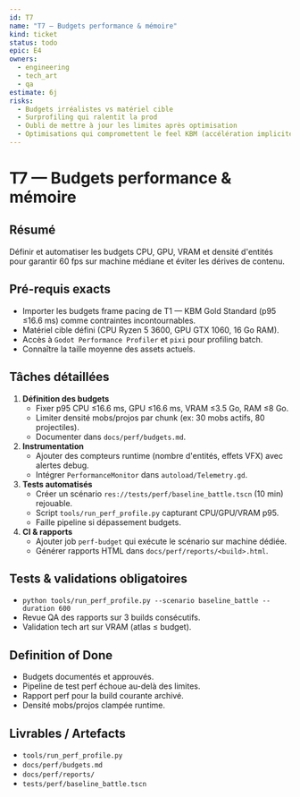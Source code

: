 ```yaml
---
id: T7
name: "T7 — Budgets performance & mémoire"
kind: ticket
status: todo
epic: E4
owners:
  - engineering
  - tech_art
  - qa
estimate: 6j
risks:
  - Budgets irréalistes vs matériel cible
  - Surprofiling qui ralentit la prod
  - Oubli de mettre à jour les limites après optimisation
  - Optimisations qui compromettent le feel KBM (accélération implicite, smoothing)
---
```


# T7 — Budgets performance & mémoire

## Résumé
Définir et automatiser les budgets CPU, GPU, VRAM et densité d'entités pour garantir 60 fps sur machine médiane et éviter les dérives de contenu.

## Pré-requis exacts
- Importer les budgets frame pacing de T1 — KBM Gold Standard (p95 ≤16.6 ms) comme contraintes incontournables.
- Matériel cible défini (CPU Ryzen 5 3600, GPU GTX 1060, 16 Go RAM).
- Accès à `Godot Performance Profiler` et `pixi` pour profiling batch.
- Connaître la taille moyenne des assets actuels.

## Tâches détaillées
1. **Définition des budgets**
   - Fixer p95 CPU ≤16.6 ms, GPU ≤16.6 ms, VRAM ≤3.5 Go, RAM ≤8 Go.
   - Limiter densité mobs/projos par chunk (ex: 30 mobs actifs, 80 projectiles).
   - Documenter dans `docs/perf/budgets.md`.
2. **Instrumentation**
   - Ajouter des compteurs runtime (nombre d'entités, effets VFX) avec alertes debug.
   - Intégrer `PerformanceMonitor` dans `autoload/Telemetry.gd`.
3. **Tests automatisés**
   - Créer un scénario `res://tests/perf/baseline_battle.tscn` (10 min) rejouable.
   - Script `tools/run_perf_profile.py` capturant CPU/GPU/VRAM p95.
   - Faille pipeline si dépassement budgets.
4. **CI & rapports**
   - Ajouter job `perf-budget` qui exécute le scénario sur machine dédiée.
   - Générer rapports HTML dans `docs/perf/reports/<build>.html`.

## Tests & validations obligatoires
- `python tools/run_perf_profile.py --scenario baseline_battle --duration 600`
- Revue QA des rapports sur 3 builds consécutifs.
- Validation tech art sur VRAM (atlas ≤ budget).

## Definition of Done
- Budgets documentés et approuvés.
- Pipeline de test perf échoue au-delà des limites.
- Rapport perf pour la build courante archivé.
- Densité mobs/projos clampée runtime.

## Livrables / Artefacts
- `tools/run_perf_profile.py`
- `docs/perf/budgets.md`
- `docs/perf/reports/`
- `tests/perf/baseline_battle.tscn`
